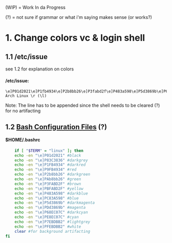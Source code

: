 (WIP) = Work In da Progress

(?) = not sure if grammar or what i'm saying makes sense (or works?)

# 1. Change colors vc & login shell
## 1.1 /etc/issue

see 1.2 for explanation on colors

#### /etc/issue:

    \e]P01d2021\e]P1fb4934\e]P2b8bb26\e]P3fabd2f\e]P483a598\e]P5d3869b\e]P68ec07c\e]P7ebdbb2\e]P83c3836\e]P9fb4934\e]PAb8bb26\e]PBfabd2f\e]PC83a598\e]PDd3869b\e]PE8ec07c\e]PFebdbb2\ec
    Arch Linux \r (\l)

Note: The line has to be appended since the shell needs to be cleared (?) for no artifacting

## 1.2 [Bash Configuration Files](https://wiki.archlinux.org/title/Bash#Configuration_files) (?)

#### $HOME/.bashrc

```sh
    if [ "$TERM" = "linux" ]; then
    echo -en "\e]P01d2021" #black
    echo -en "\e]P83C3836" #darkgrey
    echo -en "\e]P1FB4934" #darkred
    echo -en "\e]P9FB4934" #red
    echo -en "\e]P2b8bb26" #darkgreen
    echo -en "\e]PAb8bb26" #green
    echo -en "\e]P3FABD2F" #brown
    echo -en "\e]PBFABD2F" #yellow
    echo -en "\e]P483A598" #darkblue
    echo -en "\e]PC83A598" #blue
    echo -en "\e]P5d3869b" #darkmagenta
    echo -en "\e]PDd3869b" #magenta
    echo -en "\e]P68EC07C" #darkcyan
    echo -en "\e]PE8EC07C" #cyan
    echo -en "\e]P7EBDBB2" #lightgrey
    echo -en "\e]PFEBDBB2" #white
    clear #for background artifacting
fi
```

